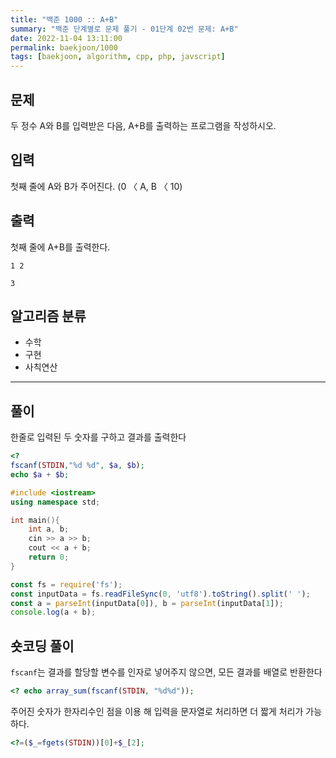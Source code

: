 ```yaml
---
title: "백준 1000 :: A+B"
summary: "백준 단계별로 문제 풀기 - 01단계 02번 문제: A+B"
date: 2022-11-04 13:11:00
permalink: baekjoon/1000
tags: [baekjoon, algorithm, cpp, php, javscript]
---
```


## 문제
두 정수 A와 B를 입력받은 다음, A+B를 출력하는 프로그램을 작성하시오.

## 입력
첫째 줄에 A와 B가 주어진다. (0 〈 A, B 〈 10)

## 출력
첫째 줄에 A+B를 출력한다.

```예제_입력
1 2
```

```예제_출력
3
```

## 알고리즘 분류

- 수학
- 구현
- 사칙연산

---

## 풀이

한줄로 입력된 두 숫자를 구하고 결과를 출력한다

```PHP
<?
fscanf(STDIN,"%d %d", $a, $b);
echo $a + $b;
```

```C++
#include <iostream>
using namespace std;

int main(){
    int a, b;
    cin >> a >> b;
    cout << a + b;
    return 0;
}
```

```JavaScript
const fs = require('fs');
const inputData = fs.readFileSync(0, 'utf8').toString().split(' ');
const a = parseInt(inputData[0]), b = parseInt(inputData[1]);
console.log(a + b);
```

## 숏코딩 풀이
`fscanf`는 결과를 할당할 변수를 인자로 넣어주지 않으면, 모든 결과를 배열로 반환한다
```PHP
<? echo array_sum(fscanf(STDIN, "%d%d"));
```

주어진 숫자가 한자리수인 점을 이용 해 입력을 문자열로 처리하면 더 짧게 처리가 가능하다.  
```PHP
<?=($_=fgets(STDIN))[0]+$_[2];
```
